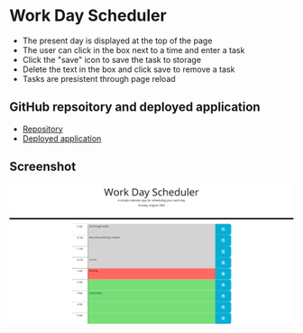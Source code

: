 # Work Day Scheduler
- The present day is displayed at the top of the page
- The user can click in the box next to a time and enter a task
- Click the "save" icon to save the task to storage
- Delete the text in the box and click save to remove a task
- Tasks are presistent through page reload

## GitHub repsoitory and deployed application
- [Repository](https://github.com/SteveB29/work-day-scheduler)
- [Deployed application](https://steveb29.github.io/work-day-scheduler/)

## Screenshot
![Deployed application](./screenshots/Working-application.png)